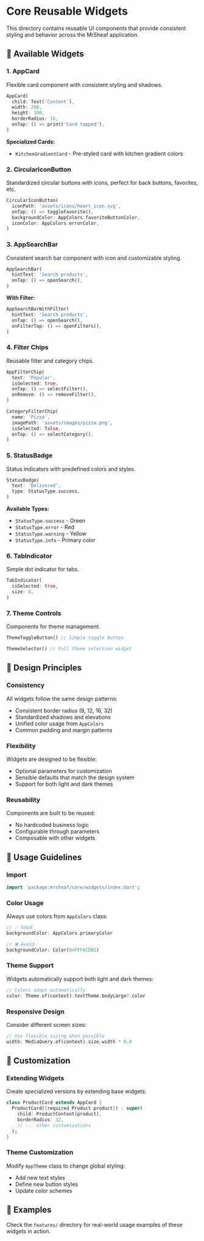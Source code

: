 # Core Reusable Widgets

This directory contains reusable UI components that provide consistent styling and behavior across the MrSheaf application.

## 🎨 Available Widgets

### 1. **AppCard**
Flexible card component with consistent styling and shadows.

```dart
AppCard(
  child: Text('Content'),
  width: 200,
  height: 100,
  borderRadius: 16,
  onTap: () => print('Card tapped'),
)
```

**Specialized Cards:**
- `KitchenGradientCard` - Pre-styled card with kitchen gradient colors

### 2. **CircularIconButton**
Standardized circular buttons with icons, perfect for back buttons, favorites, etc.

```dart
CircularIconButton(
  iconPath: 'assets/icons/heart_icon.svg',
  onTap: () => toggleFavorite(),
  backgroundColor: AppColors.favoriteButtonColor,
  iconColor: AppColors.errorColor,
)
```

### 3. **AppSearchBar**
Consistent search bar component with icon and customizable styling.

```dart
AppSearchBar(
  hintText: 'Search products',
  onTap: () => openSearch(),
)
```

**With Filter:**
```dart
AppSearchBarWithFilter(
  hintText: 'Search products',
  onTap: () => openSearch(),
  onFilterTap: () => openFilters(),
)
```

### 4. **Filter Chips**
Reusable filter and category chips.

```dart
AppFilterChip(
  text: 'Popular',
  isSelected: true,
  onTap: () => selectFilter(),
  onRemove: () => removeFilter(),
)

CategoryFilterChip(
  name: 'Pizza',
  imagePath: 'assets/images/pizza.png',
  isSelected: false,
  onTap: () => selectCategory(),
)
```

### 5. **StatusBadge**
Status indicators with predefined colors and styles.

```dart
StatusBadge(
  text: 'Delivered',
  type: StatusType.success,
)
```

**Available Types:**
- `StatusType.success` - Green
- `StatusType.error` - Red  
- `StatusType.warning` - Yellow
- `StatusType.info` - Primary color

### 6. **TabIndicator**
Simple dot indicator for tabs.

```dart
TabIndicator(
  isSelected: true,
  size: 8,
)
```

### 7. **Theme Controls**
Components for theme management.

```dart
ThemeToggleButton() // Simple toggle button

ThemeSelector() // Full theme selection widget
```

## 🎯 Design Principles

### Consistency
All widgets follow the same design patterns:
- Consistent border radius (8, 12, 16, 32)
- Standardized shadows and elevations
- Unified color usage from `AppColors`
- Common padding and margin patterns

### Flexibility
Widgets are designed to be flexible:
- Optional parameters for customization
- Sensible defaults that match the design system
- Support for both light and dark themes

### Reusability
Components are built to be reused:
- No hardcoded business logic
- Configurable through parameters
- Composable with other widgets

## 🚀 Usage Guidelines

### Import
```dart
import 'package:mrsheaf/core/widgets/index.dart';
```

### Color Usage
Always use colors from `AppColors` class:
```dart
// ✅ Good
backgroundColor: AppColors.primaryColor

// ❌ Avoid
backgroundColor: Color(0xFFFACD02)
```

### Theme Support
Widgets automatically support both light and dark themes:
```dart
// Colors adapt automatically
color: Theme.of(context).textTheme.bodyLarge?.color
```

### Responsive Design
Consider different screen sizes:
```dart
// Use flexible sizing when possible
width: MediaQuery.of(context).size.width * 0.8
```

## 🔧 Customization

### Extending Widgets
Create specialized versions by extending base widgets:

```dart
class ProductCard extends AppCard {
  ProductCard({required Product product}) : super(
    child: ProductContent(product),
    borderRadius: 32,
    // ... other customizations
  );
}
```

### Theme Customization
Modify `AppTheme` class to change global styling:
- Add new text styles
- Define new button styles  
- Update color schemes

## 📱 Examples

Check the `features/` directory for real-world usage examples of these widgets in action.
